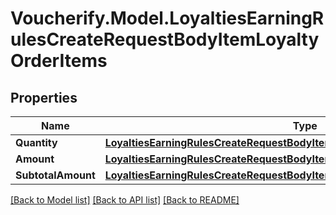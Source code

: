 # Voucherify.Model.LoyaltiesEarningRulesCreateRequestBodyItemLoyaltyOrderItems

## Properties

Name | Type | Description | Notes
------------ | ------------- | ------------- | -------------
**Quantity** | [**LoyaltiesEarningRulesCreateRequestBodyItemLoyaltyOrderItemsQuantity**](LoyaltiesEarningRulesCreateRequestBodyItemLoyaltyOrderItemsQuantity.md) |  | [optional] 
**Amount** | [**LoyaltiesEarningRulesCreateRequestBodyItemLoyaltyOrderItemsAmount**](LoyaltiesEarningRulesCreateRequestBodyItemLoyaltyOrderItemsAmount.md) |  | [optional] 
**SubtotalAmount** | [**LoyaltiesEarningRulesCreateRequestBodyItemLoyaltyOrderItemsSubtotalAmount**](LoyaltiesEarningRulesCreateRequestBodyItemLoyaltyOrderItemsSubtotalAmount.md) |  | [optional] 

[[Back to Model list]](../README.md#documentation-for-models) [[Back to API list]](../README.md#documentation-for-api-endpoints) [[Back to README]](../README.md)

